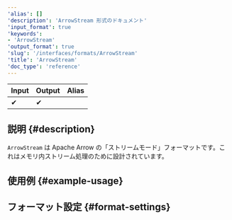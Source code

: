 ```yaml
---
'alias': []
'description': 'ArrowStream 形式のドキュメント'
'input_format': true
'keywords':
- 'ArrowStream'
'output_format': true
'slug': '/interfaces/formats/ArrowStream'
'title': 'ArrowStream'
'doc_type': 'reference'
---
```


| Input | Output | Alias |
|-------|--------|-------|
| ✔     | ✔      |       |

## 説明 {#description}

`ArrowStream` は Apache Arrow の「ストリームモード」フォーマットです。これはメモリ内ストリーム処理のために設計されています。

## 使用例 {#example-usage}

## フォーマット設定 {#format-settings}
